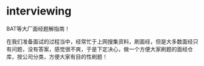 # interviewing
BAT等大厂面经题解指南！

在我们准备面试的过程当中，经常忙于上网搜集资料，刷面经，但是大多数面经只有问题，没有答案，感觉很不爽，于是下定决心，做一个方便大家刷题的面经仓库，按公司分类，方便大家有目的性刷题！

